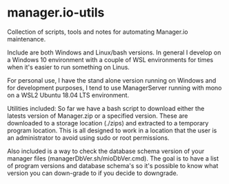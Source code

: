 # manager.io-utils
Collection of scripts, tools and notes for automating Manager.io maintenance.

Include are both Windows and Linux/bash versions. In general I develop on
a Windows 10 environment with a couple of WSL environments for times when
it's easier to run something on Linus.

For personal use, I have the stand alone version running on Windows and for
development purposes, I tend to use ManagerServer running with mono on a
WSL2 Ubuntu 18.04 LTS environment.

Utilities included:
So far we have a bash script to download either the latests version of
Manager.zip or a specified version. These are downloaded to a storage
location (./zips) and extracted to a temporary program location. This
is all designed to work in a location that the user is an administrator
to avoid using sudo or root permissions.

Also included is a way to check the database schema version of your manager
files (managerDbVer.sh/mioDbVer.cmd). The goal is to have a list of
program versions and database schema's so it's possible to know what version
you can down-grade to if you decide to downgrade.
